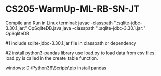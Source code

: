 # CS205-WarmUp-ML-RB-SN-JT

Compile and Run in Linux terminal:
javac -classpath ".:sqlite-jdbc-3.30.1.jar:" OpSqliteDB.java
java -classpath ".:sqlite-jdbc-3.30.1.jar:" OpSqliteDB

#1
include sqlite-jdbc-3.30.1.jar file in classpath or dependency

#2
install python3-pandas library
use load.py to load data from csv files.
load.py is called in the create_table function.

windows: D:\Python36\Scripts\pip install pandas
